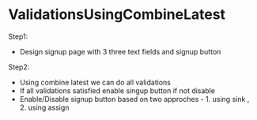 # ValidationsUsingCombineLatest

Step1:
- Design signup page with 3 three text fields and signup button

Step2:
- Using combine latest we can do all validations
- If all validations satisfied enable singup button if not disable
- Enable/Disable signup button based on two approches - 1. using sink , 2. using assign
